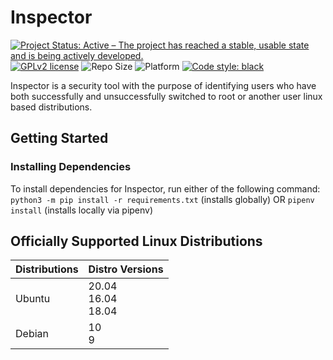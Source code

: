 # Inspector

[![Project Status: Active – The project has reached a stable, usable state and is being actively developed.](https://www.repostatus.org/badges/latest/active.svg)](https://www.repostatus.org/#active)
[![GPLv2 license](https://img.shields.io/badge/License-GPLv2-blue.svg)](https://www.gnu.org/licenses/old-licenses/gpl-2.0.en.html)
![Repo Size](https://img.shields.io/github/repo-size/StrangeRanger/inspector)
![Platform](https://img.shields.io/badge/platform-Linux-lightgrey)
[![Code style: black](https://img.shields.io/badge/code%20style-black-000000.svg)](https://github.com/psf/black)

Inspector is a security tool with the purpose of identifying users who have both successfully and unsuccessfully switched to root or another user linux based distributions.

## Getting Started

### Installing Dependencies

To install dependencies for Inspector, run either of the following command: `python3 -m pip install -r requirements.txt` (installs globally) OR `pipenv install` (installs locally via pipenv)

## Officially Supported Linux Distributions

| Distributions | Distro Versions |
|---------------|-----------------|
| Ubuntu        | 20.04<br>16.04<br>18.04 |
| Debian        | 10<br>9        |

